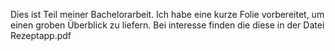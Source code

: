 Dies ist Teil meiner Bachelorarbeit. Ich habe eine kurze Folie vorbereitet, um einen groben Überblick zu liefern. 
Bei interesse finden die diese in der Datei
Rezeptapp.pdf